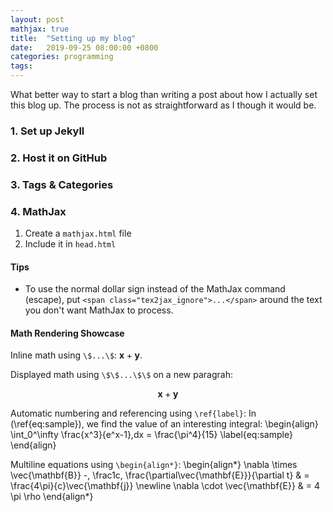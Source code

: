 ```yaml
---
layout: post
mathjax: true
title:  "Setting up my blog"
date:   2019-09-25 08:00:00 +0800
categories: programming
tags: 
---
```


What better way to start a blog than writing a post about how I actually set this blog up. The process is not as straightforward as I though it would be.

### 1. Set up Jekyll 


### 2. Host it on GitHub


### 3. Tags & Categories


### 4. MathJax

1. Create a `mathjax.html` file
2. Include it in `head.html`

#### Tips
- To use the normal dollar sign instead of the MathJax command (escape), put `<span class="tex2jax_ignore">...</span>` around the text you don't want MathJax to process.


#### Math Rendering Showcase
Inline math using `\$...\$`: $\mathbf{x}+\mathbf{y}$.

Displayed math using `\$\$...\$\$` on a new paragrah: 

$$
\mathbf{x}+\mathbf{y}
$$

Automatic numbering and referencing using <span class="tex2jax_ignore">`\ref{label}`</span>:
In (\ref{eq:sample}), we find the value of an interesting integral:
\begin{align}
  \int_0^\infty \frac{x^3}{e^x-1}\,dx = \frac{\pi^4}{15}
  \label{eq:sample}
\end{align}

Multiline equations using `\begin{align*}`:
\begin{align\*}
  \nabla \times \vec{\mathbf{B}} -\, \frac1c\, \frac{\partial\vec{\mathbf{E}}}{\partial t} & = \frac{4\pi}{c}\vec{\mathbf{j}} \newline
  \nabla \cdot \vec{\mathbf{E}} & = 4 \pi \rho
\end{align\*}






